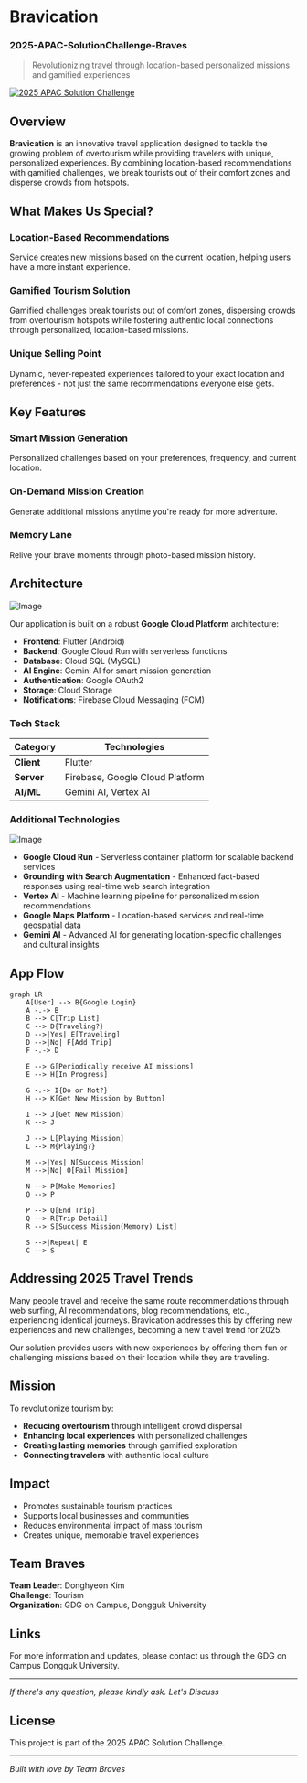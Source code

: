 # Bravication
### 2025-APAC-SolutionChallenge-Braves

> Revolutionizing travel through location-based personalized missions and gamified experiences

[![2025 APAC Solution Challenge](https://img.shields.io/badge/2025%20APAC%20Solution%20Challenge-Team%20Braves-green)](https://github.com/your-repo-link)

## Overview

**Bravication** is an innovative travel application designed to tackle the growing problem of overtourism while providing travelers with unique, personalized experiences. By combining location-based recommendations with gamified challenges, we break tourists out of their comfort zones and disperse crowds from hotspots.

## What Makes Us Special?

### Location-Based Recommendations
Service creates new missions based on the current location, helping users have a more instant experience.

### Gamified Tourism Solution
Gamified challenges break tourists out of comfort zones, dispersing crowds from overtourism hotspots while fostering authentic local connections through personalized, location-based missions.

### Unique Selling Point
Dynamic, never-repeated experiences tailored to your exact location and preferences - not just the same recommendations everyone else gets.

## Key Features

### Smart Mission Generation
Personalized challenges based on your preferences, frequency, and current location.

### On-Demand Mission Creation
Generate additional missions anytime you're ready for more adventure.

### Memory Lane
Relive your brave moments through photo-based mission history.

## Architecture
![Image](https://github.com/user-attachments/assets/b45e78b9-e989-4d99-90d1-f4af917216a9)

Our application is built on a robust **Google Cloud Platform** architecture:

- **Frontend**: Flutter (Android)
- **Backend**: Google Cloud Run with serverless functions
- **Database**: Cloud SQL (MySQL)
- **AI Engine**: Gemini AI for smart mission generation
- **Authentication**: Google OAuth2
- **Storage**: Cloud Storage
- **Notifications**: Firebase Cloud Messaging (FCM)

### Tech Stack

| Category | Technologies |
|----------|-------------|
| **Client** | Flutter |
| **Server** | Firebase, Google Cloud Platform |
| **AI/ML** | Gemini AI, Vertex AI |

### Additional Technologies
![Image](https://github.com/user-attachments/assets/70e4b345-fe25-4278-bae0-0b75f386420e)

- **Google Cloud Run** - Serverless container platform for scalable backend services
- **Grounding with Search Augmentation** - Enhanced fact-based responses using real-time web search integration
- **Vertex AI** - Machine learning pipeline for personalized mission recommendations
- **Google Maps Platform** - Location-based services and real-time geospatial data
- **Gemini AI** - Advanced AI for generating location-specific challenges and cultural insights

## App Flow

```mermaid
graph LR
    A[User] --> B{Google Login}
    A -.-> B
    B --> C[Trip List]
    C --> D{Traveling?}
    D -->|Yes| E[Traveling]
    D -->|No| F[Add Trip]
    F -.-> D
    
    E --> G[Periodically receive AI missions]
    E --> H[In Progress]
    
    G -.-> I{Do or Not?}
    H --> K[Get New Mission by Button]
    
    I --> J[Get New Mission]
    K --> J
    
    J --> L[Playing Mission]
    L --> M{Playing?}
    
    M -->|Yes| N[Success Mission]
    M -->|No| O[Fail Mission]
    
    N --> P[Make Memories]
    O --> P
    
    P --> Q[End Trip]
    Q --> R[Trip Detail]
    R --> S[Success Mission(Memory) List]
    
    S -->|Repeat| E
    C --> S
```

## Addressing 2025 Travel Trends

Many people travel and receive the same route recommendations through web surfing, AI recommendations, blog recommendations, etc., experiencing identical journeys. Bravication addresses this by offering new experiences and new challenges, becoming a new travel trend for 2025.

Our solution provides users with new experiences by offering them fun or challenging missions based on their location while they are traveling.

## Mission

To revolutionize tourism by:
- **Reducing overtourism** through intelligent crowd dispersal
- **Enhancing local experiences** with personalized challenges
- **Creating lasting memories** through gamified exploration
- **Connecting travelers** with authentic local culture

## Impact

- Promotes sustainable tourism practices
- Supports local businesses and communities
- Reduces environmental impact of mass tourism
- Creates unique, memorable travel experiences

## Team Braves

**Team Leader**: Donghyeon Kim  
**Challenge**: Tourism  
**Organization**: GDG on Campus, Dongguk University

## Links

For more information and updates, please contact us through the GDG on Campus Dongguk University.

---

*If there's any question, please kindly ask. Let's Discuss*

## License

This project is part of the 2025 APAC Solution Challenge.

---

*Built with love by Team Braves*
